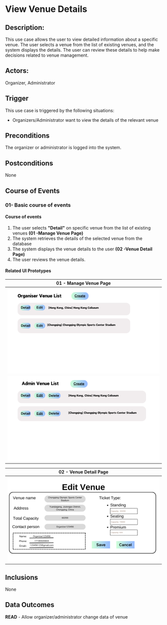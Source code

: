 # View Venue Details

## **Description:** 

This use case allows the user to view detailed information about a specific venue. The user selects a venue from the list of existing venues, and the system displays the details. The user can review these details to help make decisions related to venue management. 

## **Actors:**  

Organizer, Administrator

## Trigger

This use case is triggered by the following situations:

- Organizers/Administrator want to view the details of the relevant venue

## Preconditions 
The organizer or administrator is logged into the system.

## Postconditions 

None

## Course of Events

### 01- Basic course of events

#### Course of events

1. The user selects **"Detail"** on specific venue from the list of existing venues **(01 -Manage Venue Page)**
2. The system retrieves the details of the selected venue from the database
3. The system displays the venue details to the user **(02 -Venue Detail Page)**
4. The user reviews the venue details.

#### Related UI Prototypes

| 01 - Manage Venue Page                               |
|------------------------------------------------------|
| ![Manage Venue Page](../ui/OrganiserManageVenue.png) |
| ![Manage Venue Page](../ui/AdminManageVenue.png)     |

| 02 - Venue Detail Page             |
|------------------------------------|
| ![Edit Venue](../ui/EditVenue.png) |


## Inclusions
None

## Data Outcomes

**READ** - Allow organizer/administrator change data of venue